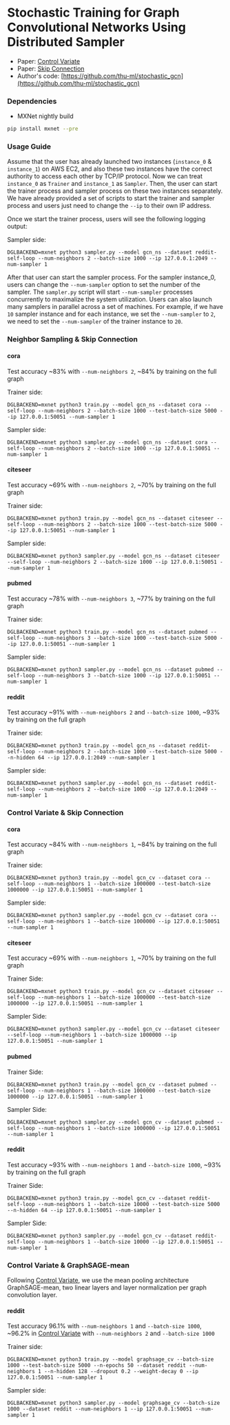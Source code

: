 
# Stochastic Training for Graph Convolutional Networks Using Distributed Sampler

* Paper: [Control Variate](https://arxiv.org/abs/1710.10568)
* Paper: [Skip Connection](https://arxiv.org/abs/1809.05343)
* Author's code: [https://github.com/thu-ml/stochastic_gcn](https://github.com/thu-ml/stochastic_gcn)

### Dependencies

- MXNet nightly build

```bash
pip install mxnet --pre
```

### Usage Guide

Assume that the user has already launched two instances (`instance_0` & `instance_1`) on AWS EC2, and also these two instances have the correct authority to access each other by TCP/IP protocol. Now we can treat `instance_0` as `Trainer` and `instance_1` as `Sampler`. Then, the user can start the trainer process and sampler process on these two instances separately. We have already provided a set of scripts to start the trainer and sampler process and users just need to change the `--ip` to their own IP address.

Once we start the trainer process, users will see the following logging output:

Sampler side:
```
DGLBACKEND=mxnet python3 sampler.py --model gcn_ns --dataset reddit-self-loop --num-neighbors 2 --batch-size 1000 --ip 127.0.0.1:2049 --num-sampler 1
```

After that user can start the sampler process. For the sampler instance_0, users can change the `--num-sampler` option to set the number of the sampler. The `sampler.py` script will start `--num-sampler` processes concurrently to maximalize the system utilization. Users can also launch many samplers in parallel across a set of machines. For example, if we have `10` sampler instance and for each instance, we set the `--num-sampler` to `2`, we need to set the `--num-sampler` of the trainer instance to `20`.

### Neighbor Sampling & Skip Connection

#### cora

Test accuracy ~83% with `--num-neighbors 2`, ~84% by training on the full graph

Trainer side:
```
DGLBACKEND=mxnet python3 train.py --model gcn_ns --dataset cora --self-loop --num-neighbors 2 --batch-size 1000 --test-batch-size 5000 --ip 127.0.0.1:50051 --num-sampler 1
```

Sampler side:
```
DGLBACKEND=mxnet python3 sampler.py --model gcn_ns --dataset cora --self-loop --num-neighbors 2 --batch-size 1000 --ip 127.0.0.1:50051 --num-sampler 1
```

#### citeseer 

Test accuracy ~69% with `--num-neighbors 2`, ~70% by training on the full graph

Trainer side:
```
DGLBACKEND=mxnet python3 train.py --model gcn_ns --dataset citeseer --self-loop --num-neighbors 2 --batch-size 1000 --test-batch-size 5000 --ip 127.0.0.1:50051 --num-sampler 1
```

Sampler side:
```
DGLBACKEND=mxnet python3 sampler.py --model gcn_ns --dataset citeseer --self-loop --num-neighbors 2 --batch-size 1000 --ip 127.0.0.1:50051 --num-sampler 1
```

#### pubmed

Test accuracy ~78% with `--num-neighbors 3`, ~77% by training on the full graph

Trainer side:
```
DGLBACKEND=mxnet python3 train.py --model gcn_ns --dataset pubmed --self-loop --num-neighbors 3 --batch-size 1000 --test-batch-size 5000 --ip 127.0.0.1:50051 --num-sampler 1
```

Sampler side:
```
DGLBACKEND=mxnet python3 sampler.py --model gcn_ns --dataset pubmed --self-loop --num-neighbors 3 --batch-size 1000 --ip 127.0.0.1:50051 --num-sampler 1
```

#### reddit

Test accuracy ~91% with `--num-neighbors 2` and `--batch-size 1000`, ~93% by training on the full graph

Trainer side:
```
DGLBACKEND=mxnet python3 train.py --model gcn_ns --dataset reddit-self-loop --num-neighbors 2 --batch-size 1000 --test-batch-size 5000 --n-hidden 64 --ip 127.0.0.1:2049 --num-sampler 1
```

Sampler side:
```
DGLBACKEND=mxnet python3 sampler.py --model gcn_ns --dataset reddit-self-loop --num-neighbors 2 --batch-size 1000 --ip 127.0.0.1:2049 --num-sampler 1
```

### Control Variate & Skip Connection

#### cora

Test accuracy ~84% with `--num-neighbors 1`, ~84% by training on the full graph

Trainer side:
```
DGLBACKEND=mxnet python3 train.py --model gcn_cv --dataset cora --self-loop --num-neighbors 1 --batch-size 1000000 --test-batch-size 1000000 --ip 127.0.0.1:50051 --num-sampler 1
```

Sampler side:
```
DGLBACKEND=mxnet python3 sampler.py --model gcn_cv --dataset cora --self-loop --num-neighbors 1 --batch-size 1000000 --ip 127.0.0.1:50051 --num-sampler 1
```

#### citeseer

Test accuracy ~69% with `--num-neighbors 1`, ~70% by training on the full graph

Trainer Side:
```
DGLBACKEND=mxnet python3 train.py --model gcn_cv --dataset citeseer --self-loop --num-neighbors 1 --batch-size 1000000 --test-batch-size 1000000 --ip 127.0.0.1:50051 --num-sampler 1
```

Sampler Side:
```
DGLBACKEND=mxnet python3 sampler.py --model gcn_cv --dataset citeseer --self-loop --num-neighbors 1 --batch-size 1000000 --ip 127.0.0.1:50051 --num-sampler 1
```

#### pubmed

Trainer Side:
```
DGLBACKEND=mxnet python3 train.py --model gcn_cv --dataset pubmed --self-loop --num-neighbors 1 --batch-size 1000000 --test-batch-size 1000000 --ip 127.0.0.1:50051 --num-sampler 1
```

Sampler Side:
```
DGLBACKEND=mxnet python3 sampler.py --model gcn_cv --dataset pubmed --self-loop --num-neighbors 1 --batch-size 1000000 --ip 127.0.0.1:50051 --num-sampler 1
```

#### reddit

Test accuracy ~93% with `--num-neighbors 1` and `--batch-size 1000`, ~93% by training on the full graph

Trainer Side:
```
DGLBACKEND=mxnet python3 train.py --model gcn_cv --dataset reddit-self-loop --num-neighbors 1 --batch-size 10000 --test-batch-size 5000 --n-hidden 64 --ip 127.0.0.1:50051 --num-sampler 1
```

Sampler Side:
```
DGLBACKEND=mxnet python3 sampler.py --model gcn_cv --dataset reddit-self-loop --num-neighbors 1 --batch-size 10000 --ip 127.0.0.1:50051 --num-sampler 1
```

### Control Variate & GraphSAGE-mean

Following [Control Variate](https://arxiv.org/abs/1710.10568), we use the mean pooling architecture GraphSAGE-mean, two linear layers and layer normalization per graph convolution layer.

#### reddit

Test accuracy 96.1% with `--num-neighbors 1` and `--batch-size 1000`, ~96.2% in [Control Variate](https://arxiv.org/abs/1710.10568) with `--num-neighbors 2` and `--batch-size 1000`

Trainer side:
```
DGLBACKEND=mxnet python3 train.py --model graphsage_cv --batch-size 1000 --test-batch-size 5000 --n-epochs 50 --dataset reddit --num-neighbors 1 --n-hidden 128 --dropout 0.2 --weight-decay 0 --ip 127.0.0.1:50051 --num-sampler 1
```

Sampler side:
```
DGLBACKEND=mxnet python3 sampler.py --model graphsage_cv --batch-size 1000 --dataset reddit --num-neighbors 1 --ip 127.0.0.1:50051 --num-sampler 1
```
